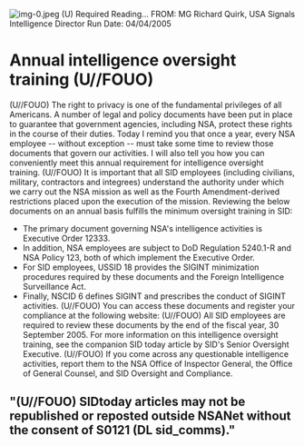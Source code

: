 ![img-0.jpeg](img-0.jpeg)
(U) Required Reading...
FROM: MG Richard Quirk, USA Signals Intelligence Director Run Date: 04/04/2005

# Annual intelligence oversight training (U//FOUO) 

(U//FOUO) The right to privacy is one of the fundamental privileges of all Americans. A number of legal and policy documents have been put in place to guarantee that government agencies, including NSA, protect these rights in the course of their duties. Today I remind you that once a year, every NSA employee -- without exception -- must take some time to review those documents that govern our activities. I will also tell you how you can conveniently meet this annual requirement for intelligence oversight training.
(U//FOUO) It is important that all SID employees (including civilians, military, contractors and integrees) understand the authority under which we carry out the NSA mission as well as the Fourth Amendment-derived restrictions placed upon the execution of the mission. Reviewing the below documents on an annual basis fulfills the minimum oversight training in SID:

- The primary document governing NSA's intelligence activities is Executive Order 12333.
- In addition, NSA employees are subject to DoD Regulation 5240.1-R and NSA Policy 123, both of which implement the Executive Order.
- For SID employees, USSID 18 provides the SIGINT minimization procedures required by these documents and the Foreign Intelligence Surveillance Act.
- Finally, NSCID 6 defines SIGINT and prescribes the conduct of SIGINT activities.
(U//FOUO) You can access these documents and register your compliance at the following website:
(U//FOUO) All SID employees are required to review these documents by the end of the fiscal year, 30 September 2005. For more information on this intelligence oversight training, see the companion SID today article by SID's Senior Oversight Executive.
(U//FOUO) If you come across any questionable intelligence activities, report them to the NSA Office of Inspector General, the Office of General Counsel, and SID Oversight and Compliance.


## "(U//FOUO) SIDtoday articles may not be republished or reposted outside NSANet without the consent of S0121 (DL sid_comms)."
